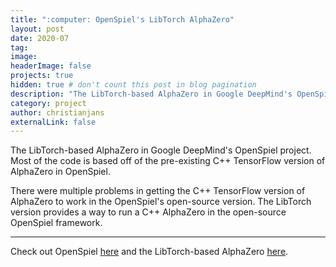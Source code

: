 ```yaml
---
title: ":computer: OpenSpiel's LibTorch AlphaZero"
layout: post
date: 2020-07
tag:
image:
headerImage: false
projects: true
hidden: true # don't count this post in blog pagination
description: "The LibTorch-based AlphaZero in Google DeepMind's OpenSpiel project."
category: project
author: christianjans
externalLink: false
---
```


The LibTorch-based AlphaZero in Google DeepMind's OpenSpiel project. Most of the
code is based off of the pre-existing C++ TensorFlow version of AlphaZero in
OpenSpiel.

There were multiple problems in getting the C++ TensorFlow version of AlphaZero
to work in the OpenSpiel's open-source version. The LibTorch version provides a
way to run a C++ AlphaZero in the open-source OpenSpiel framework.

---

Check out OpenSpiel [here](https://github.com/deepmind/open_spiel) and the
LibTorch-based AlphaZero [here](https://github.com/deepmind/open_spiel/tree/master/open_spiel/algorithms/alpha_zero_torch).
